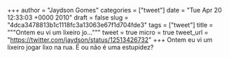 
+++
author = "Jaydson Gomes"
categories = ["tweet"]
date = "Tue Apr 20 12:33:03 +0000 2010"
draft = false
slug = "4dca3478813b1c1118fc3a13063e67f1d704fde3"
tags = ["tweet"]
title = """Ontem eu vi um lixeiro jo..."""
tweet = true
micro = true
tweet_url = "https://twitter.com/jaydson/status/12513426732"
+++
Ontem eu vi um lixeiro jogar lixo na rua. É ou não é uma estupidez?
